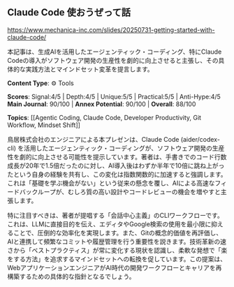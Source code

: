 ## Claude Code 使おうぜって話

https://www.mechanica-inc.com/slides/20250731-getting-started-with-claude-code/

本記事は、生成AIを活用したエージェンティック・コーディング、特にClaude Codeの導入がソフトウェア開発の生産性を劇的に向上させると主張し、その具体的な実践方法とマインドセット変革を提言します。

**Content Type**: ⚙️ Tools

**Scores**: Signal:4/5 | Depth:4/5 | Unique:5/5 | Practical:5/5 | Anti-Hype:4/5
**Main Journal**: 90/100 | **Annex Potential**: 90/100 | **Overall**: 88/100

**Topics**: [[Agentic Coding, Claude Code, Developer Productivity, Git Workflow, Mindset Shift]]

鳥居株式会社のエンジニアによる本プレゼンは、Claude Code (aider/codex-cli) を活用したエージェンティック・コーディングが、ソフトウェア開発の生産性を劇的に向上させる可能性を提示しています。著者は、手書きでのコード行数成長が20年で1.5倍だったのに対し、AI導入後はわずか半年で10倍に跳ね上がったという自身の経験を共有し、この変化は指数関数的に加速すると強調します。これは「基礎を学ぶ機会がない」という従来の懸念を覆し、AIによる高速なフィードバックループが、むしろ質の高い設計やコードレビューの機会を増やすと主張します。

特に注目すべきは、著者が提唱する「会話中心主義」のCLIワークフローです。これは、LLMに直接目的を伝え、エディタやGoogle検索の使用を最小限に抑えることで、圧倒的な効率化を実現します。また、Gitの概念的価値を再評価し、AIと連携して頻繁なコミットや履歴管理を行う重要性を説きます。技術革新の速さから「ベストプラクティス」が常に変化する現状を認識し、柔軟な発想で「楽をする方法」を追求するマインドセットへの転換を促しています。この提案は、WebアプリケーションエンジニアがAI時代の開発ワークフローとキャリアを再構築するための具体的な指針となるでしょう。